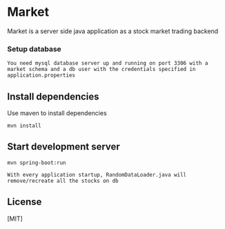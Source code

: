 # Market

Market is a server side java application as a stock market trading backend

### Setup database

    You need mysql database server up and running on port 3306 with a market schema and a db user with the credentials specified in application.properties

## Install dependencies

Use maven to install dependencies

```maven
mvn install
```

## Start development server

```maven
mvn spring-boot:run
```

```
With every application startup, RandomDataLoader.java will remove/recreate all the stocks on db
```

## License

[MIT]
